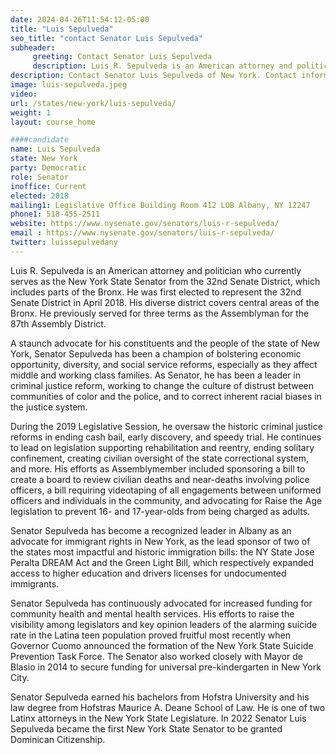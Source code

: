 ```yaml
---
date: 2024-04-26T11:54:12-05:00
title: "Luis Sepulveda"
seo_title: "contact Senator Luis Sepulveda"
subheader:
     greeting: Contact Senator Luis Sepulveda
     description: Luis R. Sepulveda is an American attorney and politician who currently serves as the New York State Senator from the 32nd Senate District, which includes parts of the Bronx. He was first elected to represent the 32nd Senate District in April 2018. His diverse district covers central areas of the Bronx. He previously served for three terms as the Assemblyman for the 87th Assembly District.
description: Contact Senator Luis Sepulveda of New York. Contact information for Luis Sepulveda includes email address, phone number, and mailing address.
image: luis-sepulveda.jpeg
video:
url: /states/new-york/luis-sepulveda/
weight: 1
layout: course_home

####candidate
name: Luis Sepulveda
state: New York
party: Democratic
role: Senator
inoffice: Current
elected: 2018
mailing1: Legislative Office Building Room 412 LOB Albany, NY 12247
phone1: 518-455-2511
website: https://www.nysenate.gov/senators/luis-r-sepulveda/
email : https://www.nysenate.gov/senators/luis-r-sepulveda/
twitter: luissepulvedany
---
```

Luis R. Sepulveda is an American attorney and politician who currently serves as the New York State Senator from the 32nd Senate District, which includes parts of the Bronx. He was first elected to represent the 32nd Senate District in April 2018. His diverse district covers central areas of the Bronx. He previously served for three terms as the Assemblyman for the 87th Assembly District.

A staunch advocate for his constituents and the people of the state of New York, Senator Sepulveda has been a champion of bolstering economic opportunity, diversity, and social service reforms, especially as they affect middle and working class families. As Senator, he has been a leader in criminal justice reform, working to change the culture of distrust between communities of color and the police, and to correct inherent racial biases in the justice system.

During the 2019 Legislative Session, he oversaw the historic criminal justice reforms in ending cash bail, early discovery, and speedy trial. He continues to lead on legislation supporting rehabilitation and reentry, ending solitary confinement, creating civilian oversight of the state correctional system, and more. His efforts as Assemblymember included sponsoring a bill to create a board to review civilian deaths and near-deaths involving police officers, a bill requiring videotaping of all engagements between uniformed officers and individuals in the community, and advocating for Raise the Age legislation to prevent 16- and 17-year-olds from being charged as adults.

Senator Sepulveda has become a recognized leader in Albany as an advocate for immigrant rights in New York, as the lead sponsor of two of the states most impactful and historic immigration bills: the NY State Jose Peralta DREAM Act and the Green Light Bill, which respectively expanded access to higher education and drivers licenses for undocumented immigrants.

Senator Sepulveda has continuously advocated for increased funding for community health and mental health services. His efforts to raise the visibility among legislators and key opinion leaders of the alarming suicide rate in the Latina teen population proved fruitful most recently when Governor Cuomo announced the formation of the New York State Suicide Prevention Task Force. The Senator also worked closely with Mayor de Blasio in 2014 to secure funding for universal pre-kindergarten in New York City.

Senator Sepulveda earned his bachelors from Hofstra University and his law degree from Hofstras Maurice A. Deane School of Law. He is one of two Latinx attorneys in the New York State Legislature. In 2022 Senator Luis Sepulveda became the first New York State Senator to be granted Dominican Citizenship.

